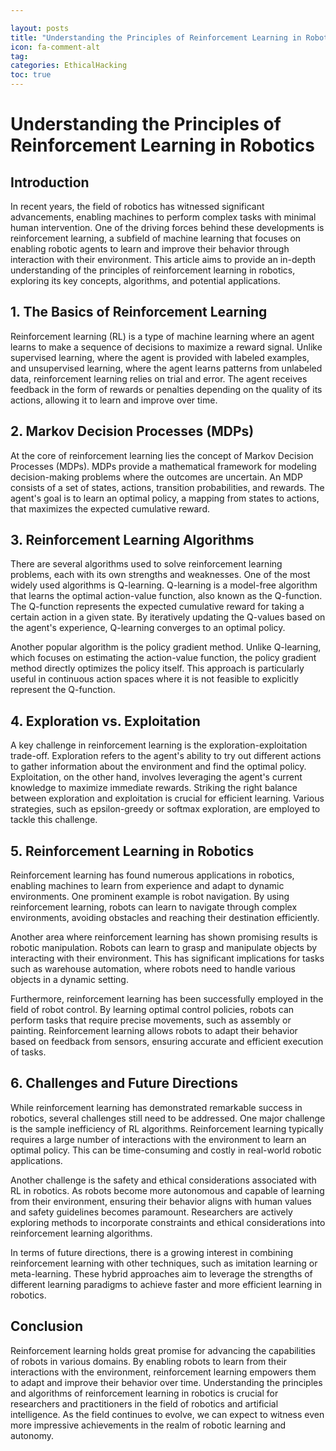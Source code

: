 ```yaml
---

layout: posts
title: "Understanding the Principles of Reinforcement Learning in Robotics"
icon: fa-comment-alt
tag:      
categories: EthicalHacking
toc: true
---
```




# Understanding the Principles of Reinforcement Learning in Robotics

## Introduction

In recent years, the field of robotics has witnessed significant advancements, enabling machines to perform complex tasks with minimal human intervention. One of the driving forces behind these developments is reinforcement learning, a subfield of machine learning that focuses on enabling robotic agents to learn and improve their behavior through interaction with their environment. This article aims to provide an in-depth understanding of the principles of reinforcement learning in robotics, exploring its key concepts, algorithms, and potential applications.

## 1. The Basics of Reinforcement Learning

Reinforcement learning (RL) is a type of machine learning where an agent learns to make a sequence of decisions to maximize a reward signal. Unlike supervised learning, where the agent is provided with labeled examples, and unsupervised learning, where the agent learns patterns from unlabeled data, reinforcement learning relies on trial and error. The agent receives feedback in the form of rewards or penalties depending on the quality of its actions, allowing it to learn and improve over time.

## 2. Markov Decision Processes (MDPs)

At the core of reinforcement learning lies the concept of Markov Decision Processes (MDPs). MDPs provide a mathematical framework for modeling decision-making problems where the outcomes are uncertain. An MDP consists of a set of states, actions, transition probabilities, and rewards. The agent's goal is to learn an optimal policy, a mapping from states to actions, that maximizes the expected cumulative reward.

## 3. Reinforcement Learning Algorithms

There are several algorithms used to solve reinforcement learning problems, each with its own strengths and weaknesses. One of the most widely used algorithms is Q-learning. Q-learning is a model-free algorithm that learns the optimal action-value function, also known as the Q-function. The Q-function represents the expected cumulative reward for taking a certain action in a given state. By iteratively updating the Q-values based on the agent's experience, Q-learning converges to an optimal policy.

Another popular algorithm is the policy gradient method. Unlike Q-learning, which focuses on estimating the action-value function, the policy gradient method directly optimizes the policy itself. This approach is particularly useful in continuous action spaces where it is not feasible to explicitly represent the Q-function.

## 4. Exploration vs. Exploitation

A key challenge in reinforcement learning is the exploration-exploitation trade-off. Exploration refers to the agent's ability to try out different actions to gather information about the environment and find the optimal policy. Exploitation, on the other hand, involves leveraging the agent's current knowledge to maximize immediate rewards. Striking the right balance between exploration and exploitation is crucial for efficient learning. Various strategies, such as epsilon-greedy or softmax exploration, are employed to tackle this challenge.

## 5. Reinforcement Learning in Robotics

Reinforcement learning has found numerous applications in robotics, enabling machines to learn from experience and adapt to dynamic environments. One prominent example is robot navigation. By using reinforcement learning, robots can learn to navigate through complex environments, avoiding obstacles and reaching their destination efficiently.

Another area where reinforcement learning has shown promising results is robotic manipulation. Robots can learn to grasp and manipulate objects by interacting with their environment. This has significant implications for tasks such as warehouse automation, where robots need to handle various objects in a dynamic setting.

Furthermore, reinforcement learning has been successfully employed in the field of robot control. By learning optimal control policies, robots can perform tasks that require precise movements, such as assembly or painting. Reinforcement learning allows robots to adapt their behavior based on feedback from sensors, ensuring accurate and efficient execution of tasks.

## 6. Challenges and Future Directions

While reinforcement learning has demonstrated remarkable success in robotics, several challenges still need to be addressed. One major challenge is the sample inefficiency of RL algorithms. Reinforcement learning typically requires a large number of interactions with the environment to learn an optimal policy. This can be time-consuming and costly in real-world robotic applications.

Another challenge is the safety and ethical considerations associated with RL in robotics. As robots become more autonomous and capable of learning from their environment, ensuring their behavior aligns with human values and safety guidelines becomes paramount. Researchers are actively exploring methods to incorporate constraints and ethical considerations into reinforcement learning algorithms.

In terms of future directions, there is a growing interest in combining reinforcement learning with other techniques, such as imitation learning or meta-learning. These hybrid approaches aim to leverage the strengths of different learning paradigms to achieve faster and more efficient learning in robotics.

## Conclusion

Reinforcement learning holds great promise for advancing the capabilities of robots in various domains. By enabling robots to learn from their interactions with the environment, reinforcement learning empowers them to adapt and improve their behavior over time. Understanding the principles and algorithms of reinforcement learning in robotics is crucial for researchers and practitioners in the field of robotics and artificial intelligence. As the field continues to evolve, we can expect to witness even more impressive achievements in the realm of robotic learning and autonomy.